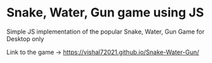 # Snake, Water, Gun game using JS
Simple JS implementation of the popular Snake, Water, Gun Game for Desktop only

Link to the game -> https://vishal72021.github.io/Snake-Water-Gun/
